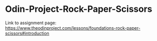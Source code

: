 # Odin-Project-Rock-Paper-Scissors
Link to assignment page: https://www.theodinproject.com/lessons/foundations-rock-paper-scissors#introduction
